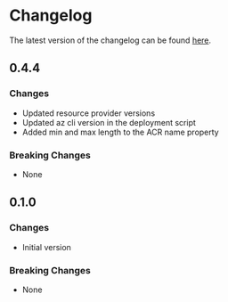 # Changelog

The latest version of the changelog can be found [here](/Azure/bicep-registry-modules/blob/main/avm/ptn/deployment-script/import-image-to-acr/CHANGELOG.md).

## 0.4.4

### Changes

- Updated resource provider versions
- Updated az cli version in the deployment script
- Added min and max length to the ACR name property

### Breaking Changes

- None

## 0.1.0

### Changes

- Initial version

### Breaking Changes

- None
